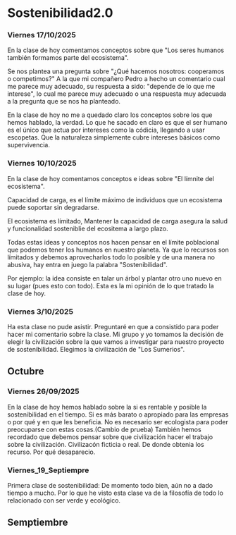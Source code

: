 # Sostenibilidad2.0

### Viernes 17/10/2025

En la clase de hoy comentamos conceptos sobre que "Los seres humanos también formamos parte del ecosistema".

Se nos plantea una pregunta sobre "¿Qué hacemos nosotros: cooperamos o competimos?"
A la que mi compañero Pedro a hecho un comentario cual me parece muy adecuado, su respuesta a sido: "depende de lo que me interese", lo cual me parece muy adecuado o una respuesta muy adecuada a la pregunta que se nos ha planteado.

En la clase de hoy no me a quedado claro los conceptos sobre los que hemos hablado, la verdad.
Lo que he sacado en claro es que el ser humano es el único que actua por intereses como la códicia, llegando a usar escopetas.
Que la naturaleza simplemente cubre intereses básicos como supervivencia.





### Viernes 10/10/2025

En la clase de hoy comentamos conceptos e ideas sobre "El límnite del ecosistema".

Capacidad de carga, es el límite máximo de individuos que un ecosistema puede soportar sin degradarse.

El ecosistema es límitado, Mantener la capacidad de carga asegura la salud y funcionalidad sosteniblie del ecositema a largo plazo.

Todas estas ideas y conceptos nos hacen pensar en el límite poblacional que podemos tener los humanos en nuestro planeta.
Ya que lo recursos son límitados y debemos aprovecharlos todo lo posible y de una manera no abusiva, hay entra en juego la palabra "Sostenibilidad".

Por ejemplo: la idea consiste en talar un árbol y plantar otro uno nuevo en su lugar (pues esto con todo).
Esta es la mi opinión de lo que tratado la clase de hoy.




### Viernes 3/10/2025
Ha esta clase no pude asistir.
Preguntaré en que a consistido para poder hacer mi comentario sobre la clase.
Mi grupo y yo tomamos la decisión de elegir la civilización sobre la que vamos a investigar para nuestro proyecto de sostenibilidad.
Elegimos la civilización de "Los Sumerios".

## Octubre


### Viernes 26/09/2025
En la clase de hoy hemos hablado sobre la si es rentable y posible la sostenibilidad en el tiempo.
Si es más barato o apropiado para las empresas o por qué y en que les beneficia.
No es necesario ser ecologista para poder preocuparse con estas cosas.(Cambio de prueba)
También hemos recordado que debemos pensar sobre que civilización hacer el trabajo sobre la civilización.
Civilizacón ficticia o real.
De donde obtenia los recurso.
Por qué desaparecio.




### Viernes_19_Septiempre
Primera clase de sostenibilidad:
De momento todo bien, aún no a dado tiempo a mucho. 
Por lo que he visto esta clase va de la filosofía de todo lo relacionado con ser verde y ecológico.

## Semptiembre